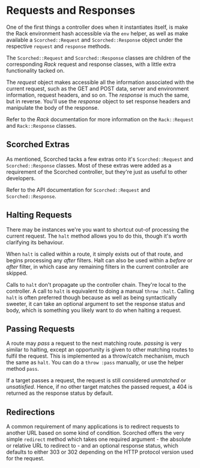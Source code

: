 Requests and Responses
======================
One of the first things a controller does when it instantiates itself, is make the Rack environment hash accessible via the `env` helper, as well as make available a `Scorched::Request` and `Scorched::Response` object under the respective `request` and `response` methods.

The `Scorched::Request` and `Scorched::Response` classes are children of the corresponding _Rack_ request and response classes, with a little extra functionality tacked on.

The _request_ object makes accessible all the information associated with the current request, such as the GET and POST data, server and environment information, request headers, and so on. The _response_ is much the same, but in reverse. You'll use the _response_ object to set response headers and manipulate the body of the response.

Refer to the _Rack_ documentation for more information on the `Rack::Request` and `Rack::Response` classes.


Scorched Extras
---------------
As mentioned, Scorched tacks a few extras onto it's `Scorched::Request` and `Scorched::Response` classes. Most of these extras were added as a requirement of the Scorched controller, but they're just as useful to other developers.

Refer to the API documentation for `Scorched::Request` and `Scorched::Response`.


Halting Requests
----------------
There may be instances we're you want to shortcut out-of processing the current request. The `halt` method allows you to do this, though it's worth clarifying its behaviour.

When `halt` is called within a route, it simply exists out of that route, and begins processing any _after_ filters. Halt can also be used within a _before_ or _after_ filter, in which case any remaining filters in the current controller are skipped.

Calls to `halt` don't propagate up the controller chain. They're local to the controller. A call to `halt` is equivalent to doing a manual `throw :halt`. Calling `halt` is often preferred though because as well as being syntactically sweeter, it can take an optional argument to set the response status and body, which is something you likely want to do when halting a request.


Passing Requests
----------------
A route may _pass_ a request to the next matching route. _passing_ is very similar to halting, except an opportunity is given to other matching routes to fulfil the request. This is implemented as a throw/catch mechanism, much the same as `halt`. You can do a `throw :pass` manually, or use the helper method `pass`.

If a target passes a request, the request is still considered _unmatched_ or _unsatisfied_. Hence, if no other target matches the passed request, a 404 is returned as the response status by default.


Redirections
------------
A common requirement of many applications is to redirect requests to another URL based on some kind of condition. Scorched offers the very simple `redirect` method which takes one required argument - the absolute or relative URL to redirect to - and an optional response status, which defaults to either 303 or 302 depending on the HTTP protocol version used for the request.